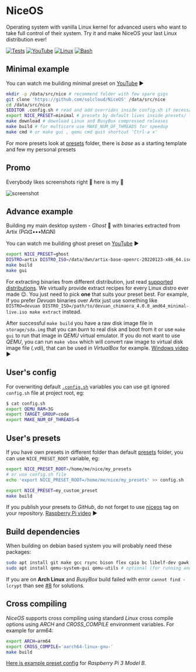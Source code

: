 # NiceOS

Operating system with vanilla Linux kernel for advanced users who want to take full control of their system. Try it and make NiceOS your last Linux distribution ever!

[![Tests](https://github.com/solcloud/NiceOS/actions/workflows/test.yml/badge.svg?branch=master)](https://github.com/solcloud/NiceOS/actions/workflows/test.yml) [![YouTube](https://img.shields.io/badge/YouTube-FF0000?style=flat&logo=youtube&logoColor=white)](https://www.youtube.com/playlist?list=PL6McYun7ERj4ZfT3DPlDtbWWIUaYXphrh) [![Linux](https://img.shields.io/badge/Linux-ffd133?style=flat&logo=linux&logoColor=black)](https://www.kernel.org/) [![Bash](https://img.shields.io/badge/Shell_Script-121011?style=flat&logo=gnu-bash&logoColor=white)](scripts/)

## Minimal example

You can watch me building minimal preset on [YouTube](https://youtu.be/H09xbSGKjZw) ▶️

```bash
mkdir -p /data/src/nice # recommend folder with few spare gigs
git clone 'https://github.com/solcloud/NiceOS' /data/src/nice
cd /data/src/nice
$EDITOR .config.sh # read and add overrides inside config.sh if necessary
export NICE_PRESET=minimal # presets by default lives inside presets/ folder
make download # download Linux and BusyBox compressed releases
make build # for multicore use MAKE_NUM_OF_THREADS for speedup
make cmd # or make gui , qemu cmd quit shortcut 'Ctrl-a x'
```

For more presets look at [presets](presets/) folder, there is _base_ as a starting template and few my personal presets

## Promo

Everybody likes screenshots right 🙂 here is my 👻

![screenshot](https://user-images.githubusercontent.com/74121353/145203880-60802202-f278-46cc-bf20-7b0189b25b97.png)

## Advance example

Building my main desktop system - _Ghost_ 👻 with binaries extracted from Artix (Pᗣᗧ•••MᗣN)

You can watch me building ghost preset on [YouTube](https://youtu.be/SNuNFt7kSIE) ▶️

```bash
export NICE_PRESET=ghost
DISTRO=artix DISTRO_ISO=/data/dwn/artix-base-openrc-20220123-x86_64.iso make extract
make build
make gui
```

For extracting binaries from different distribution, just read [supported distributions](distro_extractor/README.md). We virtually provide extract recipes for every Linux distro ever made 😉. You just need to pick **one** that suits your preset best. For example, if you prefer _Devuan_ binaries over _Artix_ just use something like `DISTRO=devuan DISTRO_ISO=/path/to/devuan_chimaera_4.0.0_amd64_minimal-live.iso make extract` instead.

After successful `make build` you have a raw disk image file in `storage/sda.img` that you can _burn_ to real disk and boot from it or use `make gui` to run that image in _QEMU_ virtual emulator. If you do not want to use _QEMU_, you can run `make vbox` which will convert raw image to virtual disk image file (_.vdi_), that can be used in _VirtualBox_ for example. [Windows video](https://youtu.be/1cmmtuIoW7o) ▶

## User's config

For overwriting default [`.config.sh`](.config.sh) variables you can use git ignored `config.sh` file at project root, eg:

```bash
$ cat config.sh
export QEMU_RAM=3G
export TARGET_GROUP=code
export MAKE_NUM_OF_THREADS=6
```

## User's presets

If you have own presets in different folder than default [presets](presets/) folder, you can use `NICE_PRESET_ROOT` variable, eg:

```bash
export NICE_PRESET_ROOT=/home/me/nice/my_presets
# or use config.sh file
echo 'export NICE_PRESET_ROOT=/home/me/nice/my_presets' >> config.sh

export NICE_PRESET=my_custom_preset
make build
```

If you publish your presets to _GitHub_, do not forget to use [niceos](https://github.com/topics/niceos) tag on your repository. [Raspberry Pi video](https://youtu.be/3LGnqtkq2Ak) ▶

## Build dependencies

When building on debian based system you will probably need these packages:

```bash
sudo apt install git make gcc rsync bison flex cpio bc libelf-dev gawk fdisk wget lbzip2 xz-utils dosfstools libssl-dev libncurses-dev # required
sudo apt install qemu-system-gui qemu-utils # optional (for running and extracting in QEMU emulator)
```

If you are on **Arch Linux** and _BusyBox_ build failed with error `cannot find -lcrypt` than see [#8](https://github.com/solcloud/NiceOS/issues/8#issuecomment-1107801317) for solutions.

## Cross compiling

_NiceOS_ supports cross compiling using standard _Linux_ cross compile options using _ARCH_ and _CROSS_COMPILE_ environment variables. For example for arm64:

```bash
export ARCH=arm64
export CROSS_COMPILE='aarch64-linux-gnu-'
make build
```

[Here is example preset config](https://github.com/solcloud/nice-presets/blob/master/presets/raspi3b/config.sh) for _Raspberry Pi 3 Model B_.
